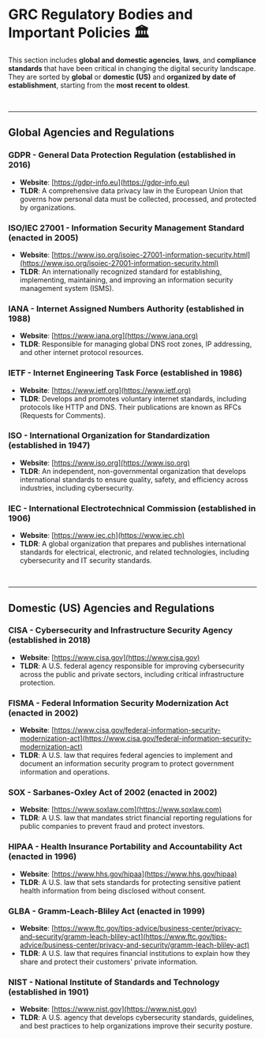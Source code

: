 # GRC Regulatory Bodies and Important Policies 🏛️  

This section includes **global and domestic agencies**, **laws**, and **compliance standards** that have been critical in changing the digital security landscape. They are sorted by **global** or **domestic (US)** and **organized by date of establishment**, starting from the **most recent to oldest**.

<br>

---

## Global Agencies and Regulations

### GDPR - General Data Protection Regulation (established in 2016)  
- **Website**: [https://gdpr-info.eu](https://gdpr-info.eu)  
- **TLDR**: A comprehensive data privacy law in the European Union that governs how personal data must be collected, processed, and protected by organizations.

### ISO/IEC 27001 - Information Security Management Standard (enacted in 2005)  
- **Website**: [https://www.iso.org/isoiec-27001-information-security.html](https://www.iso.org/isoiec-27001-information-security.html)  
- **TLDR**: An internationally recognized standard for establishing, implementing, maintaining, and improving an information security management system (ISMS).

### IANA - Internet Assigned Numbers Authority (established in 1988)  
- **Website**: [https://www.iana.org](https://www.iana.org)  
- **TLDR**: Responsible for managing global DNS root zones, IP addressing, and other internet protocol resources.

### IETF - Internet Engineering Task Force (established in 1986)  
- **Website**: [https://www.ietf.org](https://www.ietf.org)  
- **TLDR**: Develops and promotes voluntary internet standards, including protocols like HTTP and DNS. Their publications are known as RFCs (Requests for Comments).

### ISO - International Organization for Standardization (established in 1947)  
- **Website**: [https://www.iso.org](https://www.iso.org)  
- **TLDR**: An independent, non-governmental organization that develops international standards to ensure quality, safety, and efficiency across industries, including cybersecurity.
  
### IEC - International Electrotechnical Commission (established in 1906)  
- **Website**: [https://www.iec.ch](https://www.iec.ch)  
- **TLDR**: A global organization that prepares and publishes international standards for electrical, electronic, and related technologies, including cybersecurity and IT security standards.
  
<br>

---

## Domestic (US) Agencies and Regulations 

### CISA - Cybersecurity and Infrastructure Security Agency (established in 2018)  
- **Website**: [https://www.cisa.gov](https://www.cisa.gov)  
- **TLDR**: A U.S. federal agency responsible for improving cybersecurity across the public and private sectors, including critical infrastructure protection.

### FISMA - Federal Information Security Modernization Act (enacted in 2002)  
- **Website**: [https://www.cisa.gov/federal-information-security-modernization-act](https://www.cisa.gov/federal-information-security-modernization-act)  
- **TLDR**: A U.S. law that requires federal agencies to implement and document an information security program to protect government information and operations.

### SOX - Sarbanes-Oxley Act of 2002 (enacted in 2002)  
- **Website**: [https://www.soxlaw.com](https://www.soxlaw.com)  
- **TLDR**: A U.S. law that mandates strict financial reporting regulations for public companies to prevent fraud and protect investors.

### HIPAA - Health Insurance Portability and Accountability Act (enacted in 1996)  
- **Website**: [https://www.hhs.gov/hipaa](https://www.hhs.gov/hipaa)  
- **TLDR**: A U.S. law that sets standards for protecting sensitive patient health information from being disclosed without consent.

### GLBA - Gramm-Leach-Bliley Act (enacted in 1999)  
- **Website**: [https://www.ftc.gov/tips-advice/business-center/privacy-and-security/gramm-leach-bliley-act](https://www.ftc.gov/tips-advice/business-center/privacy-and-security/gramm-leach-bliley-act)  
- **TLDR**: A U.S. law that requires financial institutions to explain how they share and protect their customers' private information.

### NIST - National Institute of Standards and Technology (established in 1901)  
- **Website**: [https://www.nist.gov](https://www.nist.gov)  
- **TLDR**: A U.S. agency that develops cybersecurity standards, guidelines, and best practices to help organizations improve their security posture.
